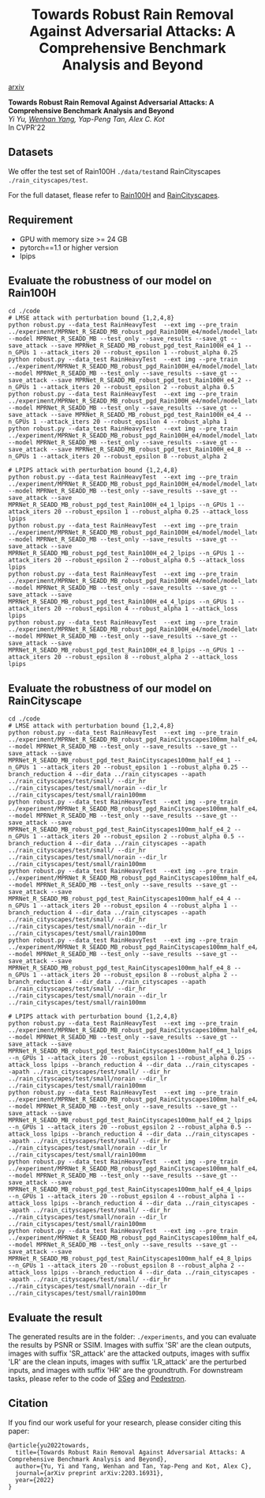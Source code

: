 <div align="center">

<h1>Towards Robust Rain Removal Against Adversarial Attacks: A Comprehensive Benchmark Analysis and Beyond</h1>
<!-- # [CVPR 2022] Towards Robust Rain Removal Against Adversarial Attacks: A Comprehensive Benchmark Analysis and Beyond -->
</div>

[arxiv](https://arxiv.org/abs/2203.16931)

**Towards Robust Rain Removal Against Adversarial Attacks: A Comprehensive Benchmark Analysis and Beyond**
<br>_Yi Yu, [Wenhan Yang](https://flyywh.github.io/), Yap-Peng Tan, Alex C. Kot_<br>
In CVPR'22

## Datasets
We offer the test set of Rain100H `./data/test`and RainCityscapes  `./rain_cityscapes/test`.

For the full dataset, flease refer to [Rain100H](https://www.icst.pku.edu.cn/struct/Projects/joint_rain_removal.html) and [RainCityscapes](https://team.inria.fr/rits/computer-vision/weather-augment/).

## Requirement
* GPU with memory size >= 24 GB
* pytorch==1.1 or higher version
* lpips

## Evaluate the robustness of our model on Rain100H
	cd ./code
	# LMSE attack with perturbation bound {1,2,4,8}
	python robust.py --data_test RainHeavyTest  --ext img --pre_train ../experiment/MPRNet_R_SEADD_MB_robust_pgd_Rain100H_e4/model/model_latest.pt --model MPRNet_R_SEADD_MB --test_only --save_results --save_gt --save_attack --save MPRNet_R_SEADD_MB_robust_pgd_test_Rain100H_e4_1 --n_GPUs 1 --attack_iters 20 --robust_epsilon 1 --robust_alpha 0.25
	python robust.py --data_test RainHeavyTest  --ext img --pre_train ../experiment/MPRNet_R_SEADD_MB_robust_pgd_Rain100H_e4/model/model_latest.pt --model MPRNet_R_SEADD_MB --test_only --save_results --save_gt --save_attack --save MPRNet_R_SEADD_MB_robust_pgd_test_Rain100H_e4_2 --n_GPUs 1 --attack_iters 20 --robust_epsilon 2 --robust_alpha 0.5
	python robust.py --data_test RainHeavyTest  --ext img --pre_train ../experiment/MPRNet_R_SEADD_MB_robust_pgd_Rain100H_e4/model/model_latest.pt --model MPRNet_R_SEADD_MB --test_only --save_results --save_gt --save_attack --save MPRNet_R_SEADD_MB_robust_pgd_test_Rain100H_e4_4 --n_GPUs 1 --attack_iters 20 --robust_epsilon 4 --robust_alpha 1
	python robust.py --data_test RainHeavyTest  --ext img --pre_train ../experiment/MPRNet_R_SEADD_MB_robust_pgd_Rain100H_e4/model/model_latest.pt --model MPRNet_R_SEADD_MB --test_only --save_results --save_gt --save_attack --save MPRNet_R_SEADD_MB_robust_pgd_test_Rain100H_e4_8 --n_GPUs 1 --attack_iters 20 --robust_epsilon 8 --robust_alpha 2

	# LPIPS attack with perturbation bound {1,2,4,8}
	python robust.py --data_test RainHeavyTest  --ext img --pre_train ../experiment/MPRNet_R_SEADD_MB_robust_pgd_Rain100H_e4/model/model_latest.pt --model MPRNet_R_SEADD_MB --test_only --save_results --save_gt --save_attack --save MPRNet_R_SEADD_MB_robust_pgd_test_Rain100H_e4_1_lpips --n_GPUs 1 --attack_iters 20 --robust_epsilon 1 --robust_alpha 0.25 --attack_loss lpips
	python robust.py --data_test RainHeavyTest  --ext img --pre_train ../experiment/MPRNet_R_SEADD_MB_robust_pgd_Rain100H_e4/model/model_latest.pt --model MPRNet_R_SEADD_MB --test_only --save_results --save_gt --save_attack --save MPRNet_R_SEADD_MB_robust_pgd_test_Rain100H_e4_2_lpips --n_GPUs 1 --attack_iters 20 --robust_epsilon 2 --robust_alpha 0.5 --attack_loss lpips
	python robust.py --data_test RainHeavyTest  --ext img --pre_train ../experiment/MPRNet_R_SEADD_MB_robust_pgd_Rain100H_e4/model/model_latest.pt --model MPRNet_R_SEADD_MB --test_only --save_results --save_gt --save_attack --save MPRNet_R_SEADD_MB_robust_pgd_test_Rain100H_e4_4_lpips --n_GPUs 1 --attack_iters 20 --robust_epsilon 4 --robust_alpha 1 --attack_loss lpips
	python robust.py --data_test RainHeavyTest  --ext img --pre_train ../experiment/MPRNet_R_SEADD_MB_robust_pgd_Rain100H_e4/model/model_latest.pt --model MPRNet_R_SEADD_MB --test_only --save_results --save_gt --save_attack --save MPRNet_R_SEADD_MB_robust_pgd_test_Rain100H_e4_8_lpips --n_GPUs 1 --attack_iters 20 --robust_epsilon 8 --robust_alpha 2 --attack_loss lpips


## Evaluate the robustness of our model on RainCityscape
	cd ./code
	# LMSE attack with perturbation bound {1,2,4,8}
	python robust.py --data_test RainHeavyTest  --ext img --pre_train ../experiment/MPRNet_R_SEADD_MB_robust_pgd_RainCityscapes100mm_half_e4/model/model_latest.pt --model MPRNet_R_SEADD_MB --test_only --save_results --save_gt --save_attack --save MPRNet_R_SEADD_MB_robust_pgd_test_RainCityscapes100mm_half_e4_1 --n_GPUs 1 --attack_iters 20 --robust_epsilon 1 --robust_alpha 0.25 --branch_reduction 4 --dir_data ../rain_cityscapes --apath ../rain_cityscapes/test/small/ --dir_hr ../rain_cityscapes/test/small/norain --dir_lr ../rain_cityscapes/test/small/rain100mm
	python robust.py --data_test RainHeavyTest  --ext img --pre_train ../experiment/MPRNet_R_SEADD_MB_robust_pgd_RainCityscapes100mm_half_e4/model/model_latest.pt --model MPRNet_R_SEADD_MB --test_only --save_results --save_gt --save_attack --save MPRNet_R_SEADD_MB_robust_pgd_test_RainCityscapes100mm_half_e4_2 --n_GPUs 1 --attack_iters 20 --robust_epsilon 2 --robust_alpha 0.5 --branch_reduction 4 --dir_data ../rain_cityscapes --apath ../rain_cityscapes/test/small/ --dir_hr ../rain_cityscapes/test/small/norain --dir_lr ../rain_cityscapes/test/small/rain100mm
	python robust.py --data_test RainHeavyTest  --ext img --pre_train ../experiment/MPRNet_R_SEADD_MB_robust_pgd_RainCityscapes100mm_half_e4/model/model_latest.pt --model MPRNet_R_SEADD_MB --test_only --save_results --save_gt --save_attack --save MPRNet_R_SEADD_MB_robust_pgd_test_RainCityscapes100mm_half_e4_4 --n_GPUs 1 --attack_iters 20 --robust_epsilon 4 --robust_alpha 1 --branch_reduction 4 --dir_data ../rain_cityscapes --apath ../rain_cityscapes/test/small/ --dir_hr ../rain_cityscapes/test/small/norain --dir_lr ../rain_cityscapes/test/small/rain100mm
	python robust.py --data_test RainHeavyTest  --ext img --pre_train ../experiment/MPRNet_R_SEADD_MB_robust_pgd_RainCityscapes100mm_half_e4/model/model_latest.pt --model MPRNet_R_SEADD_MB --test_only --save_results --save_gt --save_attack --save MPRNet_R_SEADD_MB_robust_pgd_test_RainCityscapes100mm_half_e4_8 --n_GPUs 1 --attack_iters 20 --robust_epsilon 8 --robust_alpha 2 --branch_reduction 4 --dir_data ../rain_cityscapes --apath ../rain_cityscapes/test/small/ --dir_hr ../rain_cityscapes/test/small/norain --dir_lr ../rain_cityscapes/test/small/rain100mm

	# LPIPS attack with perturbation bound {1,2,4,8}
	python robust.py --data_test RainHeavyTest  --ext img --pre_train ../experiment/MPRNet_R_SEADD_MB_robust_pgd_RainCityscapes100mm_half_e4/model/model_latest.pt --model MPRNet_R_SEADD_MB --test_only --save_results --save_gt --save_attack --save MPRNet_R_SEADD_MB_robust_pgd_test_RainCityscapes100mm_half_e4_1_lpips --n_GPUs 1 --attack_iters 20 --robust_epsilon 1 --robust_alpha 0.25 --attack_loss lpips --branch_reduction 4 --dir_data ../rain_cityscapes --apath ../rain_cityscapes/test/small/ --dir_hr ../rain_cityscapes/test/small/norain --dir_lr ../rain_cityscapes/test/small/rain100mm
	python robust.py --data_test RainHeavyTest  --ext img --pre_train ../experiment/MPRNet_R_SEADD_MB_robust_pgd_RainCityscapes100mm_half_e4/model/model_latest.pt --model MPRNet_R_SEADD_MB --test_only --save_results --save_gt --save_attack --save MPRNet_R_SEADD_MB_robust_pgd_test_RainCityscapes100mm_half_e4_2_lpips --n_GPUs 1 --attack_iters 20 --robust_epsilon 2 --robust_alpha 0.5 --attack_loss lpips --branch_reduction 4 --dir_data ../rain_cityscapes --apath ../rain_cityscapes/test/small/ --dir_hr ../rain_cityscapes/test/small/norain --dir_lr ../rain_cityscapes/test/small/rain100mm
	python robust.py --data_test RainHeavyTest  --ext img --pre_train ../experiment/MPRNet_R_SEADD_MB_robust_pgd_RainCityscapes100mm_half_e4/model/model_latest.pt --model MPRNet_R_SEADD_MB --test_only --save_results --save_gt --save_attack --save MPRNet_R_SEADD_MB_robust_pgd_test_RainCityscapes100mm_half_e4_4_lpips --n_GPUs 1 --attack_iters 20 --robust_epsilon 4 --robust_alpha 1 --attack_loss lpips --branch_reduction 4 --dir_data ../rain_cityscapes --apath ../rain_cityscapes/test/small/ --dir_hr ../rain_cityscapes/test/small/norain --dir_lr ../rain_cityscapes/test/small/rain100mm
	python robust.py --data_test RainHeavyTest  --ext img --pre_train ../experiment/MPRNet_R_SEADD_MB_robust_pgd_RainCityscapes100mm_half_e4/model/model_latest.pt --model MPRNet_R_SEADD_MB --test_only --save_results --save_gt --save_attack --save MPRNet_R_SEADD_MB_robust_pgd_test_RainCityscapes100mm_half_e4_8_lpips --n_GPUs 1 --attack_iters 20 --robust_epsilon 8 --robust_alpha 2 --attack_loss lpips --branch_reduction 4 --dir_data ../rain_cityscapes --apath ../rain_cityscapes/test/small/ --dir_hr ../rain_cityscapes/test/small/norain --dir_lr ../rain_cityscapes/test/small/rain100mm

## Evaluate the result
The generated results are in the folder: `./experiments`, and you can evaluate the results by PSNR or SSIM. Images with suffix 'SR' are the clean outputs, images with suffix 'SR_attack' are the attacked outputs, images with suffix 'LR' are the clean inputs, images with suffix 'LR_attack' are the perturbed inputs, and images with suffix 'HR' are the groundtruth. For downstream tasks, please refer to the code of [SSeg](https://github.com/YeLyuUT/SSeg) and [Pedestron](https://github.com/hasanirtiza/Pedestron).

## Citation
If you find our work useful for your research, please consider citing this paper:
```
@article{yu2022towards,
  title={Towards Robust Rain Removal Against Adversarial Attacks: A Comprehensive Benchmark Analysis and Beyond},
  author={Yu, Yi and Yang, Wenhan and Tan, Yap-Peng and Kot, Alex C},
  journal={arXiv preprint arXiv:2203.16931},
  year={2022}
}
```